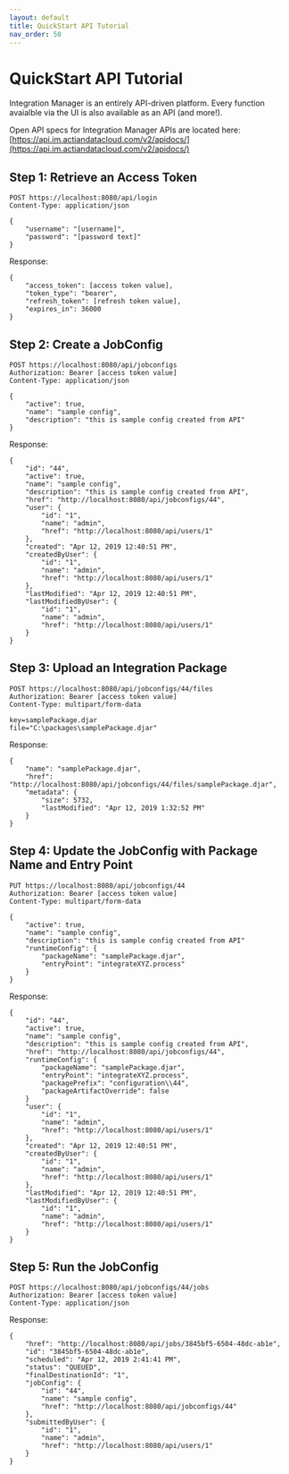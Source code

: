 ```yaml
---
layout: default
title: QuickStart API Tutorial
nav_order: 50
---
```

# QuickStart API Tutorial

Integration Manager is an entirely API-driven platform. Every function avaialble via the UI is also available as an API (and more!).

Open API specs for Integration Manager APIs are located here: [https://api.im.actiandatacloud.com/v2/apidocs/](https://api.im.actiandatacloud.com/v2/apidocs/)

## Step 1: Retrieve an Access Token
```
POST https://localhost:8080/api/login
Content-Type: application/json

{
    "username": "[username]",
    "password": "[password text]"
}
```
Response:
```
{
    "access_token": [access token value],
    "token_type": "bearer",
    "refresh_token": [refresh token value],
    "expires_in": 36000
}
```

## Step 2: Create a JobConfig
```
POST https://localhost:8080/api/jobconfigs
Authorization: Bearer [access token value]
Content-Type: application/json

{
    "active": true,
    "name": "sample config",
    "description": "this is sample config created from API"
}
```
Response:
```
{
    "id": "44",
    "active": true,
    "name": "sample config",
    "description": "this is sample config created from API",
    "href": "http://localhost:8080/api/jobconfigs/44",
    "user": {
        "id": "1",
        "name": "admin",
        "href": "http://localhost:8080/api/users/1"
    },
    "created": "Apr 12, 2019 12:40:51 PM",
    "createdByUser": {
        "id": "1",
        "name": "admin",
        "href": "http://localhost:8080/api/users/1"
    },
    "lastModified": "Apr 12, 2019 12:40:51 PM",
    "lastModifiedByUser": {
        "id": "1",
        "name": "admin",
        "href": "http://localhost:8080/api/users/1"
    }
}
```

## Step 3: Upload an Integration Package
```
POST https://localhost:8080/api/jobconfigs/44/files
Authorization: Bearer [access token value]
Content-Type: multipart/form-data

key=samplePackage.djar
file="C:\packages\samplePackage.djar"
```
Response:
```
{
    "name": "samplePackage.djar",
    "href": "http://localhost:8080/api/jobconfigs/44/files/samplePackage.djar",
    "metadata": {
        "size": 5732,
        "lastModified": "Apr 12, 2019 1:32:52 PM"
    }
}
```

## Step 4: Update the JobConfig with Package Name and Entry Point
```
PUT https://localhost:8080/api/jobconfigs/44
Authorization: Bearer [access token value]
Content-Type: multipart/form-data

{
    "active": true,
    "name": "sample config",
    "description": "this is sample config created from API"
	"runtimeConfig": {
		"packageName": "samplePackage.djar",
		"entryPoint": "integrateXYZ.process"
	}
}
```
Response:
```
{
    "id": "44",
    "active": true,
    "name": "sample config",
    "description": "this is sample config created from API",
    "href": "http://localhost:8080/api/jobconfigs/44",
	"runtimeConfig": {
		"packageName": "samplePackage.djar",
		"entryPoint": "integrateXYZ.process",
        "packagePrefix": "configuration\\44",
        "packageArtifactOverride": false
	}
    "user": {
        "id": "1",
        "name": "admin",
        "href": "http://localhost:8080/api/users/1"
    },
    "created": "Apr 12, 2019 12:40:51 PM",
    "createdByUser": {
        "id": "1",
        "name": "admin",
        "href": "http://localhost:8080/api/users/1"
    },
    "lastModified": "Apr 12, 2019 12:40:51 PM",
    "lastModifiedByUser": {
        "id": "1",
        "name": "admin",
        "href": "http://localhost:8080/api/users/1"
    }
}
```

## Step 5: Run the JobConfig
```
POST https://localhost:8080/api/jobconfigs/44/jobs
Authorization: Bearer [access token value]
Content-Type: application/json
```
Response:
```
{
    "href": "http://localhost:8080/api/jobs/3845bf5-6504-48dc-ab1e",
    "id": "3845bf5-6504-48dc-ab1e",
    "scheduled": "Apr 12, 2019 2:41:41 PM",
    "status": "QUEUED",
    "finalDestinationId": "1",
    "jobConfig": {
        "id": "44",
        "name": "sample config",
        "href": "http://localhost:8080/api/jobconfigs/44"
    },
    "submittedByUser": {
        "id": "1",
        "name": "admin",
        "href": "http://localhost:8080/api/users/1"
    }
}  
```